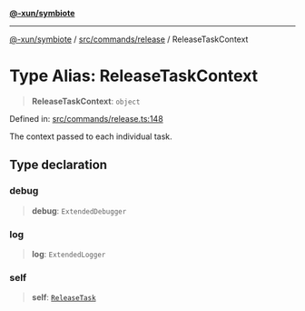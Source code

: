 [**@-xun/symbiote**](../../../../README.md)

***

[@-xun/symbiote](../../../../README.md) / [src/commands/release](../README.md) / ReleaseTaskContext

# Type Alias: ReleaseTaskContext

> **ReleaseTaskContext**: `object`

Defined in: [src/commands/release.ts:148](https://github.com/Xunnamius/symbiote/blob/8fd852f7d3d2b033b941b077eff32144929c5b55/src/commands/release.ts#L148)

The context passed to each individual task.

## Type declaration

### debug

> **debug**: `ExtendedDebugger`

### log

> **log**: `ExtendedLogger`

### self

> **self**: [`ReleaseTask`](ReleaseTask.md)
